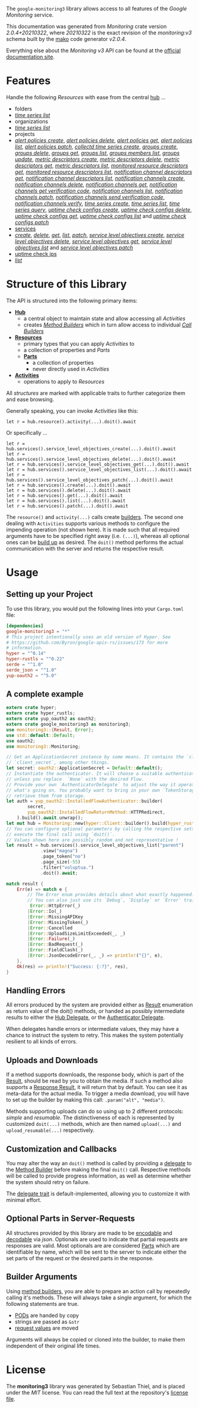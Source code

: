 <!---
DO NOT EDIT !
This file was generated automatically from 'src/mako/api/README.md.mako'
DO NOT EDIT !
-->
The `google-monitoring3` library allows access to all features of the *Google Monitoring* service.

This documentation was generated from *Monitoring* crate version *2.0.4+20210322*, where *20210322* is the exact revision of the *monitoring:v3* schema built by the [mako](http://www.makotemplates.org/) code generator *v2.0.4*.

Everything else about the *Monitoring* *v3* API can be found at the
[official documentation site](https://cloud.google.com/monitoring/api/).
# Features

Handle the following *Resources* with ease from the central [hub](https://docs.rs/google-monitoring3/2.0.4+20210322/google_monitoring3/Monitoring) ... 

* folders
 * [*time series list*](https://docs.rs/google-monitoring3/2.0.4+20210322/google_monitoring3/api::FolderTimeSeryListCall)
* organizations
 * [*time series list*](https://docs.rs/google-monitoring3/2.0.4+20210322/google_monitoring3/api::OrganizationTimeSeryListCall)
* projects
 * [*alert policies create*](https://docs.rs/google-monitoring3/2.0.4+20210322/google_monitoring3/api::ProjectAlertPolicyCreateCall), [*alert policies delete*](https://docs.rs/google-monitoring3/2.0.4+20210322/google_monitoring3/api::ProjectAlertPolicyDeleteCall), [*alert policies get*](https://docs.rs/google-monitoring3/2.0.4+20210322/google_monitoring3/api::ProjectAlertPolicyGetCall), [*alert policies list*](https://docs.rs/google-monitoring3/2.0.4+20210322/google_monitoring3/api::ProjectAlertPolicyListCall), [*alert policies patch*](https://docs.rs/google-monitoring3/2.0.4+20210322/google_monitoring3/api::ProjectAlertPolicyPatchCall), [*collectd time series create*](https://docs.rs/google-monitoring3/2.0.4+20210322/google_monitoring3/api::ProjectCollectdTimeSeryCreateCall), [*groups create*](https://docs.rs/google-monitoring3/2.0.4+20210322/google_monitoring3/api::ProjectGroupCreateCall), [*groups delete*](https://docs.rs/google-monitoring3/2.0.4+20210322/google_monitoring3/api::ProjectGroupDeleteCall), [*groups get*](https://docs.rs/google-monitoring3/2.0.4+20210322/google_monitoring3/api::ProjectGroupGetCall), [*groups list*](https://docs.rs/google-monitoring3/2.0.4+20210322/google_monitoring3/api::ProjectGroupListCall), [*groups members list*](https://docs.rs/google-monitoring3/2.0.4+20210322/google_monitoring3/api::ProjectGroupMemberListCall), [*groups update*](https://docs.rs/google-monitoring3/2.0.4+20210322/google_monitoring3/api::ProjectGroupUpdateCall), [*metric descriptors create*](https://docs.rs/google-monitoring3/2.0.4+20210322/google_monitoring3/api::ProjectMetricDescriptorCreateCall), [*metric descriptors delete*](https://docs.rs/google-monitoring3/2.0.4+20210322/google_monitoring3/api::ProjectMetricDescriptorDeleteCall), [*metric descriptors get*](https://docs.rs/google-monitoring3/2.0.4+20210322/google_monitoring3/api::ProjectMetricDescriptorGetCall), [*metric descriptors list*](https://docs.rs/google-monitoring3/2.0.4+20210322/google_monitoring3/api::ProjectMetricDescriptorListCall), [*monitored resource descriptors get*](https://docs.rs/google-monitoring3/2.0.4+20210322/google_monitoring3/api::ProjectMonitoredResourceDescriptorGetCall), [*monitored resource descriptors list*](https://docs.rs/google-monitoring3/2.0.4+20210322/google_monitoring3/api::ProjectMonitoredResourceDescriptorListCall), [*notification channel descriptors get*](https://docs.rs/google-monitoring3/2.0.4+20210322/google_monitoring3/api::ProjectNotificationChannelDescriptorGetCall), [*notification channel descriptors list*](https://docs.rs/google-monitoring3/2.0.4+20210322/google_monitoring3/api::ProjectNotificationChannelDescriptorListCall), [*notification channels create*](https://docs.rs/google-monitoring3/2.0.4+20210322/google_monitoring3/api::ProjectNotificationChannelCreateCall), [*notification channels delete*](https://docs.rs/google-monitoring3/2.0.4+20210322/google_monitoring3/api::ProjectNotificationChannelDeleteCall), [*notification channels get*](https://docs.rs/google-monitoring3/2.0.4+20210322/google_monitoring3/api::ProjectNotificationChannelGetCall), [*notification channels get verification code*](https://docs.rs/google-monitoring3/2.0.4+20210322/google_monitoring3/api::ProjectNotificationChannelGetVerificationCodeCall), [*notification channels list*](https://docs.rs/google-monitoring3/2.0.4+20210322/google_monitoring3/api::ProjectNotificationChannelListCall), [*notification channels patch*](https://docs.rs/google-monitoring3/2.0.4+20210322/google_monitoring3/api::ProjectNotificationChannelPatchCall), [*notification channels send verification code*](https://docs.rs/google-monitoring3/2.0.4+20210322/google_monitoring3/api::ProjectNotificationChannelSendVerificationCodeCall), [*notification channels verify*](https://docs.rs/google-monitoring3/2.0.4+20210322/google_monitoring3/api::ProjectNotificationChannelVerifyCall), [*time series create*](https://docs.rs/google-monitoring3/2.0.4+20210322/google_monitoring3/api::ProjectTimeSeryCreateCall), [*time series list*](https://docs.rs/google-monitoring3/2.0.4+20210322/google_monitoring3/api::ProjectTimeSeryListCall), [*time series query*](https://docs.rs/google-monitoring3/2.0.4+20210322/google_monitoring3/api::ProjectTimeSeryQueryCall), [*uptime check configs create*](https://docs.rs/google-monitoring3/2.0.4+20210322/google_monitoring3/api::ProjectUptimeCheckConfigCreateCall), [*uptime check configs delete*](https://docs.rs/google-monitoring3/2.0.4+20210322/google_monitoring3/api::ProjectUptimeCheckConfigDeleteCall), [*uptime check configs get*](https://docs.rs/google-monitoring3/2.0.4+20210322/google_monitoring3/api::ProjectUptimeCheckConfigGetCall), [*uptime check configs list*](https://docs.rs/google-monitoring3/2.0.4+20210322/google_monitoring3/api::ProjectUptimeCheckConfigListCall) and [*uptime check configs patch*](https://docs.rs/google-monitoring3/2.0.4+20210322/google_monitoring3/api::ProjectUptimeCheckConfigPatchCall)
* [services](https://docs.rs/google-monitoring3/2.0.4+20210322/google_monitoring3/api::Service)
 * [*create*](https://docs.rs/google-monitoring3/2.0.4+20210322/google_monitoring3/api::ServiceCreateCall), [*delete*](https://docs.rs/google-monitoring3/2.0.4+20210322/google_monitoring3/api::ServiceDeleteCall), [*get*](https://docs.rs/google-monitoring3/2.0.4+20210322/google_monitoring3/api::ServiceGetCall), [*list*](https://docs.rs/google-monitoring3/2.0.4+20210322/google_monitoring3/api::ServiceListCall), [*patch*](https://docs.rs/google-monitoring3/2.0.4+20210322/google_monitoring3/api::ServicePatchCall), [*service level objectives create*](https://docs.rs/google-monitoring3/2.0.4+20210322/google_monitoring3/api::ServiceServiceLevelObjectiveCreateCall), [*service level objectives delete*](https://docs.rs/google-monitoring3/2.0.4+20210322/google_monitoring3/api::ServiceServiceLevelObjectiveDeleteCall), [*service level objectives get*](https://docs.rs/google-monitoring3/2.0.4+20210322/google_monitoring3/api::ServiceServiceLevelObjectiveGetCall), [*service level objectives list*](https://docs.rs/google-monitoring3/2.0.4+20210322/google_monitoring3/api::ServiceServiceLevelObjectiveListCall) and [*service level objectives patch*](https://docs.rs/google-monitoring3/2.0.4+20210322/google_monitoring3/api::ServiceServiceLevelObjectivePatchCall)
* [uptime check ips](https://docs.rs/google-monitoring3/2.0.4+20210322/google_monitoring3/api::UptimeCheckIp)
 * [*list*](https://docs.rs/google-monitoring3/2.0.4+20210322/google_monitoring3/api::UptimeCheckIpListCall)




# Structure of this Library

The API is structured into the following primary items:

* **[Hub](https://docs.rs/google-monitoring3/2.0.4+20210322/google_monitoring3/Monitoring)**
    * a central object to maintain state and allow accessing all *Activities*
    * creates [*Method Builders*](https://docs.rs/google-monitoring3/2.0.4+20210322/google_monitoring3/client::MethodsBuilder) which in turn
      allow access to individual [*Call Builders*](https://docs.rs/google-monitoring3/2.0.4+20210322/google_monitoring3/client::CallBuilder)
* **[Resources](https://docs.rs/google-monitoring3/2.0.4+20210322/google_monitoring3/client::Resource)**
    * primary types that you can apply *Activities* to
    * a collection of properties and *Parts*
    * **[Parts](https://docs.rs/google-monitoring3/2.0.4+20210322/google_monitoring3/client::Part)**
        * a collection of properties
        * never directly used in *Activities*
* **[Activities](https://docs.rs/google-monitoring3/2.0.4+20210322/google_monitoring3/client::CallBuilder)**
    * operations to apply to *Resources*

All *structures* are marked with applicable traits to further categorize them and ease browsing.

Generally speaking, you can invoke *Activities* like this:

```Rust,ignore
let r = hub.resource().activity(...).doit().await
```

Or specifically ...

```ignore
let r = hub.services().service_level_objectives_create(...).doit().await
let r = hub.services().service_level_objectives_delete(...).doit().await
let r = hub.services().service_level_objectives_get(...).doit().await
let r = hub.services().service_level_objectives_list(...).doit().await
let r = hub.services().service_level_objectives_patch(...).doit().await
let r = hub.services().create(...).doit().await
let r = hub.services().delete(...).doit().await
let r = hub.services().get(...).doit().await
let r = hub.services().list(...).doit().await
let r = hub.services().patch(...).doit().await
```

The `resource()` and `activity(...)` calls create [builders][builder-pattern]. The second one dealing with `Activities` 
supports various methods to configure the impending operation (not shown here). It is made such that all required arguments have to be 
specified right away (i.e. `(...)`), whereas all optional ones can be [build up][builder-pattern] as desired.
The `doit()` method performs the actual communication with the server and returns the respective result.

# Usage

## Setting up your Project

To use this library, you would put the following lines into your `Cargo.toml` file:

```toml
[dependencies]
google-monitoring3 = "*"
# This project intentionally uses an old version of Hyper. See
# https://github.com/Byron/google-apis-rs/issues/173 for more
# information.
hyper = "^0.14"
hyper-rustls = "^0.22"
serde = "^1.0"
serde_json = "^1.0"
yup-oauth2 = "^5.0"
```

## A complete example

```Rust
extern crate hyper;
extern crate hyper_rustls;
extern crate yup_oauth2 as oauth2;
extern crate google_monitoring3 as monitoring3;
use monitoring3::{Result, Error};
use std::default::Default;
use oauth2;
use monitoring3::Monitoring;

// Get an ApplicationSecret instance by some means. It contains the `client_id` and 
// `client_secret`, among other things.
let secret: oauth2::ApplicationSecret = Default::default();
// Instantiate the authenticator. It will choose a suitable authentication flow for you, 
// unless you replace  `None` with the desired Flow.
// Provide your own `AuthenticatorDelegate` to adjust the way it operates and get feedback about 
// what's going on. You probably want to bring in your own `TokenStorage` to persist tokens and
// retrieve them from storage.
let auth = yup_oauth2::InstalledFlowAuthenticator::builder(
        secret,
        yup_oauth2::InstalledFlowReturnMethod::HTTPRedirect,
    ).build().await.unwrap();
let mut hub = Monitoring::new(hyper::Client::builder().build(hyper_rustls::HttpsConnector::with_native_roots()), auth);
// You can configure optional parameters by calling the respective setters at will, and
// execute the final call using `doit()`.
// Values shown here are possibly random and not representative !
let result = hub.services().service_level_objectives_list("parent")
             .view("magna")
             .page_token("no")
             .page_size(-55)
             .filter("voluptua.")
             .doit().await;

match result {
    Err(e) => match e {
        // The Error enum provides details about what exactly happened.
        // You can also just use its `Debug`, `Display` or `Error` traits
         Error::HttpError(_)
        |Error::Io(_)
        |Error::MissingAPIKey
        |Error::MissingToken(_)
        |Error::Cancelled
        |Error::UploadSizeLimitExceeded(_, _)
        |Error::Failure(_)
        |Error::BadRequest(_)
        |Error::FieldClash(_)
        |Error::JsonDecodeError(_, _) => println!("{}", e),
    },
    Ok(res) => println!("Success: {:?}", res),
}

```
## Handling Errors

All errors produced by the system are provided either as [Result](https://docs.rs/google-monitoring3/2.0.4+20210322/google_monitoring3/client::Result) enumeration as return value of
the doit() methods, or handed as possibly intermediate results to either the 
[Hub Delegate](https://docs.rs/google-monitoring3/2.0.4+20210322/google_monitoring3/client::Delegate), or the [Authenticator Delegate](https://docs.rs/yup-oauth2/*/yup_oauth2/trait.AuthenticatorDelegate.html).

When delegates handle errors or intermediate values, they may have a chance to instruct the system to retry. This 
makes the system potentially resilient to all kinds of errors.

## Uploads and Downloads
If a method supports downloads, the response body, which is part of the [Result](https://docs.rs/google-monitoring3/2.0.4+20210322/google_monitoring3/client::Result), should be
read by you to obtain the media.
If such a method also supports a [Response Result](https://docs.rs/google-monitoring3/2.0.4+20210322/google_monitoring3/client::ResponseResult), it will return that by default.
You can see it as meta-data for the actual media. To trigger a media download, you will have to set up the builder by making
this call: `.param("alt", "media")`.

Methods supporting uploads can do so using up to 2 different protocols: 
*simple* and *resumable*. The distinctiveness of each is represented by customized 
`doit(...)` methods, which are then named `upload(...)` and `upload_resumable(...)` respectively.

## Customization and Callbacks

You may alter the way an `doit()` method is called by providing a [delegate](https://docs.rs/google-monitoring3/2.0.4+20210322/google_monitoring3/client::Delegate) to the 
[Method Builder](https://docs.rs/google-monitoring3/2.0.4+20210322/google_monitoring3/client::CallBuilder) before making the final `doit()` call. 
Respective methods will be called to provide progress information, as well as determine whether the system should 
retry on failure.

The [delegate trait](https://docs.rs/google-monitoring3/2.0.4+20210322/google_monitoring3/client::Delegate) is default-implemented, allowing you to customize it with minimal effort.

## Optional Parts in Server-Requests

All structures provided by this library are made to be [encodable](https://docs.rs/google-monitoring3/2.0.4+20210322/google_monitoring3/client::RequestValue) and 
[decodable](https://docs.rs/google-monitoring3/2.0.4+20210322/google_monitoring3/client::ResponseResult) via *json*. Optionals are used to indicate that partial requests are responses 
are valid.
Most optionals are are considered [Parts](https://docs.rs/google-monitoring3/2.0.4+20210322/google_monitoring3/client::Part) which are identifiable by name, which will be sent to 
the server to indicate either the set parts of the request or the desired parts in the response.

## Builder Arguments

Using [method builders](https://docs.rs/google-monitoring3/2.0.4+20210322/google_monitoring3/client::CallBuilder), you are able to prepare an action call by repeatedly calling it's methods.
These will always take a single argument, for which the following statements are true.

* [PODs][wiki-pod] are handed by copy
* strings are passed as `&str`
* [request values](https://docs.rs/google-monitoring3/2.0.4+20210322/google_monitoring3/client::RequestValue) are moved

Arguments will always be copied or cloned into the builder, to make them independent of their original life times.

[wiki-pod]: http://en.wikipedia.org/wiki/Plain_old_data_structure
[builder-pattern]: http://en.wikipedia.org/wiki/Builder_pattern
[google-go-api]: https://github.com/google/google-api-go-client

# License
The **monitoring3** library was generated by Sebastian Thiel, and is placed 
under the *MIT* license.
You can read the full text at the repository's [license file][repo-license].

[repo-license]: https://github.com/Byron/google-apis-rsblob/main/LICENSE.md
